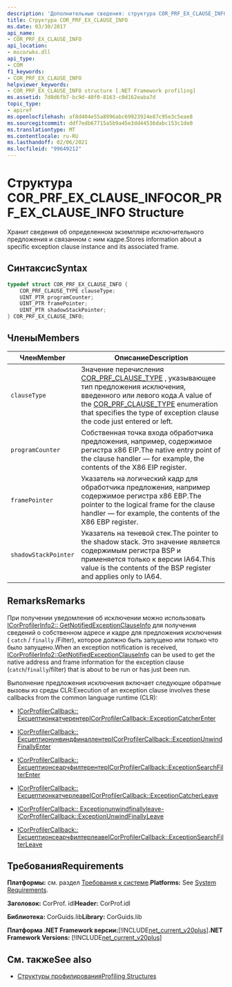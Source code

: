 ```yaml
---
description: 'Дополнительные сведения: структура COR_PRF_EX_CLAUSE_INFO'
title: Структура COR_PRF_EX_CLAUSE_INFO
ms.date: 03/30/2017
api_name:
- COR_PRF_EX_CLAUSE_INFO
api_location:
- mscorwks.dll
api_type:
- COM
f1_keywords:
- COR_PRF_EX_CLAUSE_INFO
helpviewer_keywords:
- COR_PRF_EX_CLAUSE_INFO structure [.NET Framework profiling]
ms.assetid: 7d0d6fb7-bc9d-40f0-8163-c0d162eaba7d
topic_type:
- apiref
ms.openlocfilehash: af8d404e55a8996abc69923924e87c95e3c5eae8
ms.sourcegitcommit: ddf7edb67715a5b9a45e3dd44536dabc153c1de0
ms.translationtype: MT
ms.contentlocale: ru-RU
ms.lasthandoff: 02/06/2021
ms.locfileid: "99649212"
---
```

# <a name="cor_prf_ex_clause_info-structure"></a><span data-ttu-id="2ec1e-103">Структура COR_PRF_EX_CLAUSE_INFO</span><span class="sxs-lookup"><span data-stu-id="2ec1e-103">COR_PRF_EX_CLAUSE_INFO Structure</span></span>

<span data-ttu-id="2ec1e-104">Хранит сведения об определенном экземпляре исключительного предложения и связанном с ним кадре.</span><span class="sxs-lookup"><span data-stu-id="2ec1e-104">Stores information about a specific exception clause instance and its associated frame.</span></span>  
  
## <a name="syntax"></a><span data-ttu-id="2ec1e-105">Синтаксис</span><span class="sxs-lookup"><span data-stu-id="2ec1e-105">Syntax</span></span>  
  
```cpp  
typedef struct COR_PRF_EX_CLAUSE_INFO {  
    COR_PRF_CLAUSE_TYPE clauseType;  
    UINT_PTR programCounter;  
    UINT_PTR framePointer;  
    UINT_PTR shadowStackPointer;  
} COR_PRF_EX_CLAUSE_INFO;  
```  
  
## <a name="members"></a><span data-ttu-id="2ec1e-106">Члены</span><span class="sxs-lookup"><span data-stu-id="2ec1e-106">Members</span></span>  
  
|<span data-ttu-id="2ec1e-107">Член</span><span class="sxs-lookup"><span data-stu-id="2ec1e-107">Member</span></span>|<span data-ttu-id="2ec1e-108">Описание</span><span class="sxs-lookup"><span data-stu-id="2ec1e-108">Description</span></span>|  
|------------|-----------------|  
|`clauseType`|<span data-ttu-id="2ec1e-109">Значение перечисления [COR_PRF_CLAUSE_TYPE](cor-prf-clause-type-enumeration.md) , указывающее тип предложения исключения, введенного или левого кода.</span><span class="sxs-lookup"><span data-stu-id="2ec1e-109">A value of the [COR_PRF_CLAUSE_TYPE](cor-prf-clause-type-enumeration.md) enumeration that specifies the type of exception clause the code just entered or left.</span></span>|  
|`programCounter`|<span data-ttu-id="2ec1e-110">Собственная точка входа обработчика предложения, например, содержимое регистра x86 EIP.</span><span class="sxs-lookup"><span data-stu-id="2ec1e-110">The native entry point of the clause handler — for example, the contents of the X86 EIP register.</span></span>|  
|`framePointer`|<span data-ttu-id="2ec1e-111">Указатель на логический кадр для обработчика предложения, например содержимое регистра x86 EBP.</span><span class="sxs-lookup"><span data-stu-id="2ec1e-111">The pointer to the logical frame for the clause handler — for example, the contents of the X86 EBP register.</span></span>|  
|`shadowStackPointer`|<span data-ttu-id="2ec1e-112">Указатель на теневой стек.</span><span class="sxs-lookup"><span data-stu-id="2ec1e-112">The pointer to the shadow stack.</span></span> <span data-ttu-id="2ec1e-113">Это значение является содержимым регистра BSP и применяется только к версии IA64.</span><span class="sxs-lookup"><span data-stu-id="2ec1e-113">This value is the contents of the BSP register and applies only to IA64.</span></span>|  
  
## <a name="remarks"></a><span data-ttu-id="2ec1e-114">Remarks</span><span class="sxs-lookup"><span data-stu-id="2ec1e-114">Remarks</span></span>  

 <span data-ttu-id="2ec1e-115">При получении уведомления об исключении можно использовать [ICorProfilerInfo2:: GetNotifiedExceptionClauseInfo](icorprofilerinfo2-getnotifiedexceptionclauseinfo-method.md) для получения сведений о собственном адресе и кадре для предложения исключения ( `catch` / `finally` /Filter), которое должно быть запущено или только что было запущено.</span><span class="sxs-lookup"><span data-stu-id="2ec1e-115">When an exception notification is received, [ICorProfilerInfo2::GetNotifiedExceptionClauseInfo](icorprofilerinfo2-getnotifiedexceptionclauseinfo-method.md) can be used to get the native address and frame information for the exception clause (`catch`/`finally`/filter) that is about to be run or has just been run.</span></span>  
  
 <span data-ttu-id="2ec1e-116">Выполнение предложения исключения включает следующие обратные вызовы из среды CLR:</span><span class="sxs-lookup"><span data-stu-id="2ec1e-116">Execution of an exception clause involves these callbacks from the common language runtime (CLR):</span></span>  
  
- [<span data-ttu-id="2ec1e-117">ICorProfilerCallback:: Ексцептионкатчерентер</span><span class="sxs-lookup"><span data-stu-id="2ec1e-117">ICorProfilerCallback::ExceptionCatcherEnter</span></span>](icorprofilercallback-exceptioncatcherenter-method.md)  
  
- [<span data-ttu-id="2ec1e-118">ICorProfilerCallback:: Ексцептионунвиндфиналлентер</span><span class="sxs-lookup"><span data-stu-id="2ec1e-118">ICorProfilerCallback::ExceptionUnwindFinallyEnter</span></span>](icorprofilercallback-exceptionunwindfinallyenter-method.md)  
  
- [<span data-ttu-id="2ec1e-119">ICorProfilerCallback:: Ексцептионсеарчфилтерентер</span><span class="sxs-lookup"><span data-stu-id="2ec1e-119">ICorProfilerCallback::ExceptionSearchFilterEnter</span></span>](icorprofilercallback-exceptionsearchfilterenter-method.md)  
  
- [<span data-ttu-id="2ec1e-120">ICorProfilerCallback:: Ексцептионкатчерлеаве</span><span class="sxs-lookup"><span data-stu-id="2ec1e-120">ICorProfilerCallback::ExceptionCatcherLeave</span></span>](icorprofilercallback-exceptioncatcherleave-method.md)  
  
- [<span data-ttu-id="2ec1e-121">ICorProfilerCallback:: Exceptionunwindfinallyleave-</span><span class="sxs-lookup"><span data-stu-id="2ec1e-121">ICorProfilerCallback::ExceptionUnwindFinallyLeave</span></span>](icorprofilercallback-exceptionunwindfinallyleave-method.md)  
  
- [<span data-ttu-id="2ec1e-122">ICorProfilerCallback:: Ексцептионсеарчфилтерлеаве</span><span class="sxs-lookup"><span data-stu-id="2ec1e-122">ICorProfilerCallback::ExceptionSearchFilterLeave</span></span>](icorprofilercallback-exceptionsearchfilterleave-method.md)  
  
## <a name="requirements"></a><span data-ttu-id="2ec1e-123">Требования</span><span class="sxs-lookup"><span data-stu-id="2ec1e-123">Requirements</span></span>  

 <span data-ttu-id="2ec1e-124">**Платформы:** см. раздел [Требования к системе](../../get-started/system-requirements.md).</span><span class="sxs-lookup"><span data-stu-id="2ec1e-124">**Platforms:** See [System Requirements](../../get-started/system-requirements.md).</span></span>  
  
 <span data-ttu-id="2ec1e-125">**Заголовок:** CorProf. idl</span><span class="sxs-lookup"><span data-stu-id="2ec1e-125">**Header:** CorProf.idl</span></span>  
  
 <span data-ttu-id="2ec1e-126">**Библиотека:** CorGuids.lib</span><span class="sxs-lookup"><span data-stu-id="2ec1e-126">**Library:** CorGuids.lib</span></span>  
  
 <span data-ttu-id="2ec1e-127">**Платформа .NET Framework версии:**[!INCLUDE[net_current_v20plus](../../../../includes/net-current-v20plus-md.md)]</span><span class="sxs-lookup"><span data-stu-id="2ec1e-127">**.NET Framework Versions:** [!INCLUDE[net_current_v20plus](../../../../includes/net-current-v20plus-md.md)]</span></span>  
  
## <a name="see-also"></a><span data-ttu-id="2ec1e-128">См. также</span><span class="sxs-lookup"><span data-stu-id="2ec1e-128">See also</span></span>

- [<span data-ttu-id="2ec1e-129">Структуры профилирования</span><span class="sxs-lookup"><span data-stu-id="2ec1e-129">Profiling Structures</span></span>](profiling-structures.md)
